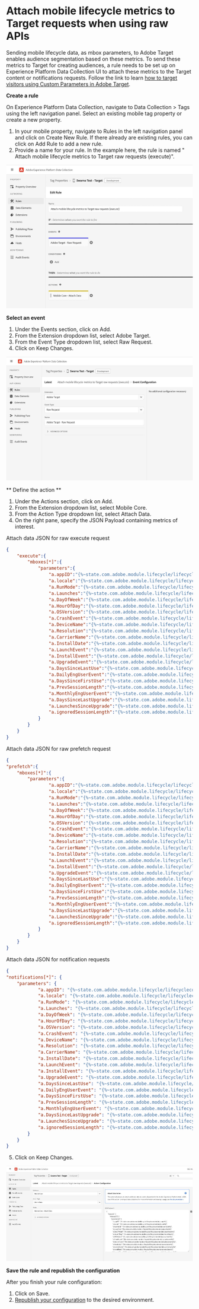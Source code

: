 #  Attach mobile lifecycle metrics to Target requests when using raw APIs

Sending mobile lifecycle data, as mbox parameters, to Adobe Target enables audience segmentation based on these metrics. To send these metrics to Target for creating audiences, a rule needs to be set up on Experience Platform Data Collection UI to attach these metrics to the Target content or notifications requests. Follow the link to learn [how to target visitors using Custom Parameters in Adobe Target](https://experienceleague.adobe.com/docs/target/using/audiences/create-audiences/categories-audiences/custom-parameters.html?lang=en).

**Create a rule**

On Experience Platform Data Collection, navigate to Data Collection > Tags using the left navigation panel. Select an existing mobile tag property or create a new property.
1. In your mobile property, navigate to Rules in the left navigation panel and click on Create New Rule. If there already are existing rules, you can click on Add Rule to add a new rule.
2. Provide a name for your rule. In the example here, the rule is named " Attach mobile lifecycle metrics to Target raw requests (execute)".

![Attach lifecycle metrics raw request rule](./assets/attach-lifecycle-metrics-raw-request-rule.jpg)

**Select an event**

1. Under the Events section, click on Add.
2. From the Extension dropdown list, select Adobe Target.
3. From the Event Type dropdown list, select Raw Request.
4. Click on Keep Changes.

![Attach lifecycle metrics raw request rule event configuration](./assets/attach-lifecycle-metrics-raw-request-rule-event-configuration.jpg)

** Define the action **

1. Under the Actions section, click on Add.
2. From the Extension dropdown list, select Mobile Core.
3. From the Action Type dropdown list, select Attach Data.
4. On the right pane, specify the JSON Payload containing metrics of interest.

Attach data JSON for raw execute request

```json
{
    "execute":{
        "mboxes[*]":{
            "parameters":{
                "a.appID":"{%~state.com.adobe.module.lifecycle/lifecyclecontextdata.appid%}",
                "a.locale":"{%~state.com.adobe.module.lifecycle/lifecyclecontextdata.locale%}",
                "a.RunMode":"{%~state.com.adobe.module.lifecycle/lifecyclecontextdata.runmode%}",
                "a.Launches":"{%~state.com.adobe.module.lifecycle/lifecyclecontextdata.launches%}",
                "a.DayOfWeek":"{%~state.com.adobe.module.lifecycle/lifecyclecontextdata.dayofweek%}",
                "a.HourOfDay":"{%~state.com.adobe.module.lifecycle/lifecyclecontextdata.hourofday%}",
                "a.OSVersion":"{%~state.com.adobe.module.lifecycle/lifecyclecontextdata.osversion%}",
                "a.CrashEvent":"{%~state.com.adobe.module.lifecycle/lifecyclecontextdata.crashevent%}",
                "a.DeviceName":"{%~state.com.adobe.module.lifecycle/lifecyclecontextdata.devicename%}",
                "a.Resolution":"{%~state.com.adobe.module.lifecycle/lifecyclecontextdata.resolution%}",
                "a.CarrierName":"{%~state.com.adobe.module.lifecycle/lifecyclecontextdata.carriername%}",
                "a.InstallDate":"{%~state.com.adobe.module.lifecycle/lifecyclecontextdata.installdate%}",
                "a.LaunchEvent":"{%~state.com.adobe.module.lifecycle/lifecyclecontextdata.launchevent%}",
                "a.InstallEvent":"{%~state.com.adobe.module.lifecycle/lifecyclecontextdata.installevent%}",
                "a.UpgradeEvent":"{%~state.com.adobe.module.lifecycle/lifecyclecontextdata.upgradeevent%}",
                "a.DaysSinceLastUse":"{%~state.com.adobe.module.lifecycle/lifecyclecontextdata.dayssincelastuse%}",
                "a.DailyEngUserEvent":"{%~state.com.adobe.module.lifecycle/lifecyclecontextdata.dailyenguserevent%}",
                "a.DaysSinceFirstUse":"{%~state.com.adobe.module.lifecycle/lifecyclecontextdata.dayssincefirstuse%}",
                "a.PrevSessionLength":"{%~state.com.adobe.module.lifecycle/lifecyclecontextdata.prevsessionlength%}",
                "a.MonthlyEngUserEvent":"{%~state.com.adobe.module.lifecycle/lifecyclecontextdata.monthlyenguserevent%}",
                "a.DaysSinceLastUpgrade":"{%~state.com.adobe.module.lifecycle/lifecyclecontextdata.dayssincelastupgrade%}",
                "a.LaunchesSinceUpgrade":"{%~state.com.adobe.module.lifecycle/lifecyclecontextdata.launchessinceupgrade%}",
                "a.ignoredSessionLength":"{%~state.com.adobe.module.lifecycle/lifecyclecontextdata.ignoredsessionlength%}"
            }
        }
    }
}
```

Attach data JSON for raw prefetch request

```json
{
"prefetch":{
    "mboxes[*]":{
        "parameters":{
                "a.appID":"{%~state.com.adobe.module.lifecycle/lifecyclecontextdata.appid%}",
                "a.locale":"{%~state.com.adobe.module.lifecycle/lifecyclecontextdata.locale%}",
                "a.RunMode":"{%~state.com.adobe.module.lifecycle/lifecyclecontextdata.runmode%}",
                "a.Launches":"{%~state.com.adobe.module.lifecycle/lifecyclecontextdata.launches%}",
                "a.DayOfWeek":"{%~state.com.adobe.module.lifecycle/lifecyclecontextdata.dayofweek%}",
                "a.HourOfDay":"{%~state.com.adobe.module.lifecycle/lifecyclecontextdata.hourofday%}",
                "a.OSVersion":"{%~state.com.adobe.module.lifecycle/lifecyclecontextdata.osversion%}",
                "a.CrashEvent":"{%~state.com.adobe.module.lifecycle/lifecyclecontextdata.crashevent%}",
                "a.DeviceName":"{%~state.com.adobe.module.lifecycle/lifecyclecontextdata.devicename%}",
                "a.Resolution":"{%~state.com.adobe.module.lifecycle/lifecyclecontextdata.resolution%}",
                "a.CarrierName":"{%~state.com.adobe.module.lifecycle/lifecyclecontextdata.carriername%}",
                "a.InstallDate":"{%~state.com.adobe.module.lifecycle/lifecyclecontextdata.installdate%}",
                "a.LaunchEvent":"{%~state.com.adobe.module.lifecycle/lifecyclecontextdata.launchevent%}",
                "a.InstallEvent":"{%~state.com.adobe.module.lifecycle/lifecyclecontextdata.installevent%}",
                "a.UpgradeEvent":"{%~state.com.adobe.module.lifecycle/lifecyclecontextdata.upgradeevent%}",
                "a.DaysSinceLastUse":"{%~state.com.adobe.module.lifecycle/lifecyclecontextdata.dayssincelastuse%}",
                "a.DailyEngUserEvent":"{%~state.com.adobe.module.lifecycle/lifecyclecontextdata.dailyenguserevent%}",
                "a.DaysSinceFirstUse":"{%~state.com.adobe.module.lifecycle/lifecyclecontextdata.dayssincefirstuse%}",
                "a.PrevSessionLength":"{%~state.com.adobe.module.lifecycle/lifecyclecontextdata.prevsessionlength%}",
                "a.MonthlyEngUserEvent":"{%~state.com.adobe.module.lifecycle/lifecyclecontextdata.monthlyenguserevent%}",
                "a.DaysSinceLastUpgrade":"{%~state.com.adobe.module.lifecycle/lifecyclecontextdata.dayssincelastupgrade%}",
                "a.LaunchesSinceUpgrade":"{%~state.com.adobe.module.lifecycle/lifecyclecontextdata.launchessinceupgrade%}",
                "a.ignoredSessionLength":"{%~state.com.adobe.module.lifecycle/lifecyclecontextdata.ignoredsessionlength%}"
            }
        }
    }
}
```

Attach data JSON for notification requests

```json
{
"notifications[*]": {
    "parameters": {
            "a.appID": "{%~state.com.adobe.module.lifecycle/lifecyclecontextdata.appid%}",
            "a.locale": "{%~state.com.adobe.module.lifecycle/lifecyclecontextdata.locale%}",
            "a.RunMode": "{%~state.com.adobe.module.lifecycle/lifecyclecontextdata.runmode%}",
            "a.Launches": "{%~state.com.adobe.module.lifecycle/lifecyclecontextdata.launches%}",
            "a.DayOfWeek": "{%~state.com.adobe.module.lifecycle/lifecyclecontextdata.dayofweek%}",
            "a.HourOfDay": "{%~state.com.adobe.module.lifecycle/lifecyclecontextdata.hourofday%}",
            "a.OSVersion": "{%~state.com.adobe.module.lifecycle/lifecyclecontextdata.osversion%}",
            "a.CrashEvent": "{%~state.com.adobe.module.lifecycle/lifecyclecontextdata.crashevent%}",
            "a.DeviceName": "{%~state.com.adobe.module.lifecycle/lifecyclecontextdata.devicename%}",
            "a.Resolution": "{%~state.com.adobe.module.lifecycle/lifecyclecontextdata.resolution%}",
            "a.CarrierName": "{%~state.com.adobe.module.lifecycle/lifecyclecontextdata.carriername%}",
            "a.InstallDate": "{%~state.com.adobe.module.lifecycle/lifecyclecontextdata.installdate%}",
            "a.LaunchEvent": "{%~state.com.adobe.module.lifecycle/lifecyclecontextdata.launchevent%}",
            "a.InstallEvent": "{%~state.com.adobe.module.lifecycle/lifecyclecontextdata.installevent%}",
            "a.UpgradeEvent": "{%~state.com.adobe.module.lifecycle/lifecyclecontextdata.upgradeevent%}",
            "a.DaysSinceLastUse": "{%~state.com.adobe.module.lifecycle/lifecyclecontextdata.dayssincelastuse%}",
            "a.DailyEngUserEvent": "{%~state.com.adobe.module.lifecycle/lifecyclecontextdata.dailyenguserevent%}",
            "a.DaysSinceFirstUse": "{%~state.com.adobe.module.lifecycle/lifecyclecontextdata.dayssincefirstuse%}",
            "a.PrevSessionLength": "{%~state.com.adobe.module.lifecycle/lifecyclecontextdata.prevsessionlength%}",
            "a.MonthlyEngUserEvent": "{%~state.com.adobe.module.lifecycle/lifecyclecontextdata.monthlyenguserevent%}",
            "a.DaysSinceLastUpgrade": "{%~state.com.adobe.module.lifecycle/lifecyclecontextdata.dayssincelastupgrade%}",
            "a.LaunchesSinceUpgrade": "{%~state.com.adobe.module.lifecycle/lifecyclecontextdata.launchessinceupgrade%}",
            "a.ignoredSessionLength": "{%~state.com.adobe.module.lifecycle/lifecyclecontextdata.ignoredsessionlength%}"
        }
    }
}
```

5. Click on Keep Changes.

![Attach lifecycle metrics raw request rule action](./assets/attach-lifecycle-metrics-raw-request-rule-action.jpg)

**Save the rule and republish the configuration**

After you finish your rule configuration:
1. Click on Save.
2. [Republish your configuration](https://developer.adobe.com/client-sdks/documentation/getting-started/create-a-mobile-property/#publish-the-configuration) to the desired environment.
